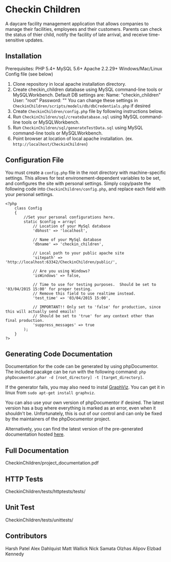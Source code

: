 # Checkin Children
A daycare facility management application that allows companies to manage their facilities, employees and their customers. Parents can check the status of thier child, notify the facility of late arrival, and receive time-sensitive updates.

## Installation
Prerequisites: PHP 5.4+
MySQL 5.6+
Apache 2.2.29+
Windows/Mac/Linux
Config file (see below)

1. Clone repository in local apache installation directory.
2. Create checkin_children database using MySQL command-line tools or MySQLWorkbench.
    Default DB settings are:
        Name: "checkin_children"
        User: "root"
        Password: ""
    You can change these settings in `CheckinChildren/scripts/models/db/dbCredentials.php` if desired
3. Create `CheckinChildren/config.php` file by following instructions below.
4. Run `CheckinChildren/sql/createDatabase.sql` using MySQL command-line tools or MySQLWorkbench.
5. Run `CheckinChildren/sql/generateTestData.sql` using MySQL command-line tools or MySQLWorkbench.
6. Point browser at location of local apache installation. (ex. `http://localhost/CheckinChildren`)

## Configuration File
You must create a `config.php` file in the root directory with machine-specific settings.
This allows for test environement-dependent variables to be set, and configures the site with personal settings.
Simply copy/paste the following code into `CheckinChildren/config.php`, and replace each field with your personal settings.

    <?php
        class Config
        {
            //Set your personal configurations here.
            static $config = array(
                // Location of your MySql database
                'dbhost' => 'localhost',

                // Name of your MySql database
                'dbname' => 'checkin_children',

                // Local path to your public apache site
                'sitepath' => 'http://localhost:63342/CheckinChildren/public/',

                // Are you using Windows?
                'isWindows' => false,

                // Time to use for testing purposes.  Should be set to '03/04/2015 15:00' for proper testing.
                // Remove this field to use realtime instead.
                'test_time' => '03/04/2015 15:00',

                // IMPORTANT!! Only set to 'false' for production, since this will actually send emails!
                // Should be set to 'true' for any context other than final production.
                'suppress_messages' => true
            );
        }
    ?>

## Generating Code Documentation
Documentation for the code can be generated by using phpDocumentor. The included pacakge can be run with the following command: `php phpDocumentor.phar -d [root_directory] -t [target_directory]`.
    
If the generator fails, you may also need to instal [GraphViz](https://github.com/phpDocumentor/GraphViz). You can get it in linux from `sudo apt-get install graphviz`.

You can also use your own version of phpDocumentor if desired. The latest version has a bug where everything is marked as an error, even when it shouldn't be.
Unfortunately, this is out of our control and can only be fixed by the maintainers of the phpDocumentor project.

Alternatively, you can find the latest version of the pre-generated documentation hosted [here](www.googledrive.com/host/0BwHi756Z37d0fnZUWElwV0JSVUlpRUFreFpldlZWSGhnTFkwSWRlbDFBTnlSWkVkOE5qdzg).
## Full Documentation
CheckinChildren/project_documentation.pdf
## HTTP Tests
CheckinChildren/tests/httptests/tests/
## Unit Test
CheckinChildren/tests/unittests/

## Contributors
Harsh Patel
Alex Dahlquist
Matt Wallick
Nick Samata
Olzhas Alipov
Elzbad Kennedy
